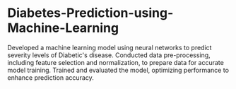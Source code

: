 # Diabetes-Prediction-using-Machine-Learning

Developed a machine learning model using
neural networks to predict severity levels of Diabetic's disease. Conducted data pre-processing,
including feature selection and normalization, to prepare data for accurate model training. Trained and
evaluated the model, optimizing performance to enhance prediction accuracy.
